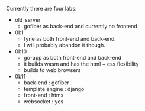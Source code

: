 Currently there are four labs:

- old_server
    - gofiber as back-end and currently no frontend
- 0b1
    - fyne as both front-end and back-end.
    - I will probably abandon it though.
- 0b10
    - go-app as both front-end and back-end
    - it builds wasm and has the html + css flexibility
    - builds to web browsers
- 0b11
    - back-end          : gofiber
    - template engine   : django
    - front-end         : htmx
    - websocket         : yes
